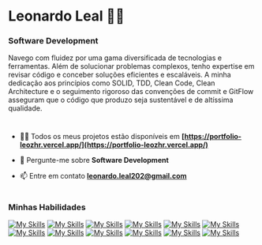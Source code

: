 # Leonardo Leal 🧑‍💻

### Software Development 

<p>Navego com fluidez por uma gama diversificada de tecnologias e ferramentas. Além de solucionar problemas complexos, tenho expertise em revisar código e conceber soluções eficientes e escaláveis. A minha dedicação aos princípios como SOLID, TDD, Clean Code, Clean Architecture e o seguimento rigoroso das convenções de commit e GitFlow asseguram que o código que produzo seja sustentável e de altíssima qualidade.</p>

#

- 👨‍💻 Todos os meus projetos estão disponíveis em **[https://portfolio-leozhr.vercel.app/](https://portfolio-leozhr.vercel.app/)**

- 💬 Pergunte-me sobre **Software Development**

- 📫 Entre em contato **leonardo.leal202@gmail.com**

#

### Minhas Habilidades

[![My Skills](https://skillicons.dev/icons?i=html)](https://skillicons.dev)
[![My Skills](https://skillicons.dev/icons?i=css)](https://skillicons.dev)
[![My Skills](https://skillicons.dev/icons?i=next)](https://skillicons.dev)
[![My Skills](https://skillicons.dev/icons?i=react)](https://skillicons.dev)
[![My Skills](https://skillicons.dev/icons?i=angular)](https://skillicons.dev)
[![My Skills](https://skillicons.dev/icons?i=vue)](https://skillicons.dev)
[![My Skills](https://skillicons.dev/icons?i=nodejs)](https://skillicons.dev)
[![My Skills](https://skillicons.dev/icons?i=tailwindcss)](https://skillicons.dev)
[![My Skills](https://skillicons.dev/icons?i=prisma)](https://skillicons.dev)
[![My Skills](https://skillicons.dev/icons?i=jest)](https://skillicons.dev)
[![My Skills](https://skillicons.dev/icons?i=git)](https://skillicons.dev)
[![My Skills](https://skillicons.dev/icons?i=figma)](https://skillicons.dev)

 
